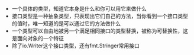 - 一个具体的类型，知道它本身是什么和你可以用它来做什么
- 接口类型是一种抽象类型，只表现出它们自己的方法，当你看到一个接口类型的值时，唯一知道的是可以通过它的方法做什么
- 一个类型可以自由地被另一个满足相同接口的类型替换，被称为可替换性，这是面向对象的一个特征
- 除了io.Writer这个接口类型，还有fmt.Stringer常用接口